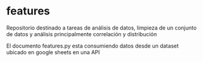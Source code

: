 # features
Repositorio destinado a tareas de análisis de datos, limpieza de un conjunto de datos y análisis principalmente correlación y distribución

El documento features.py esta consumiendo datos desde un dataset ubicado en google sheets en una API